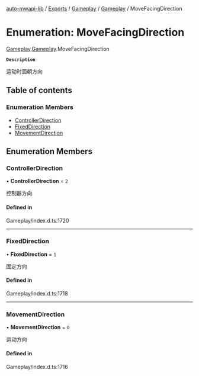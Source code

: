 [auto-mwapi-lib](../README.md) / [Exports](../modules.md) / [Gameplay](../modules/Gameplay.md) / [Gameplay](../modules/Gameplay.Gameplay.md) / MoveFacingDirection

# Enumeration: MoveFacingDirection

[Gameplay](../modules/Gameplay.md).[Gameplay](../modules/Gameplay.Gameplay.md).MoveFacingDirection

**`Description`**

运动时面朝方向

## Table of contents

### Enumeration Members

- [ControllerDirection](Gameplay.Gameplay.MoveFacingDirection.md#controllerdirection)
- [FixedDirection](Gameplay.Gameplay.MoveFacingDirection.md#fixeddirection)
- [MovementDirection](Gameplay.Gameplay.MoveFacingDirection.md#movementdirection)

## Enumeration Members

### ControllerDirection

• **ControllerDirection** = `2`

控制器方向

#### Defined in

Gameplay/index.d.ts:1720

---

### FixedDirection

• **FixedDirection** = `1`

固定方向

#### Defined in

Gameplay/index.d.ts:1718

---

### MovementDirection

• **MovementDirection** = `0`

运动方向

#### Defined in

Gameplay/index.d.ts:1716
